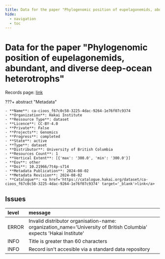 ```yaml
---
title: Data for the paper "Phylogenomic position of eupelagonemids, abundant, and diverse deep-ocean heterotrophs"
hide:
  - navigation
  - toc
---
```


# Data for the paper "Phylogenomic position of eupelagonemids, abundant, and diverse deep-ocean heterotrophs"

Records page: <a href='https://catalogue.hakai.org/dataset/ca-cioos_f67c0c58-3225-4dac-9264-1e76f07c9374' target='_blank'>link</a>

???+ abstract "Metadata"

    - **Name**: ca-cioos_f67c0c58-3225-4dac-9264-1e76f07c9374 
    - **Organization**: Hakai Institute 
    - **Ressource Type**: dataset 
    - **Licence**: CC-BY-4.0 
    - **Private**: False 
    - **Projects**: Genomics 
    - **Progress**: completed 
    - **State**: active 
    - **Type**: dataset 
    - **Distributor**: University of British Columbia 
    - **Resources Count**: 1 
    - **Vertical Extent**: [{'max': '300.0', 'min': '300.0'}] 
    - **Eov**: other 
    - **Doi**: 10.21966/7t4p-s714 
    - **Metadata Publication**: 2024-08-02 
    - **Metadata Revision**: 2024-08-02 
    - **Catalogue**: <a href='https://catalogue.hakai.org/dataset/ca-cioos_f67c0c58-3225-4dac-9264-1e76f07c9374' target='_blank'>link</a> 

<div id='map'></div>




## Issues
| level   | message                                                                                                             |
|:--------|:--------------------------------------------------------------------------------------------------------------------|
| ERROR   | Invalid distributor organisation-name: organization_name='University of British Columbia' expects 'Hakai Institute' |
| INFO    | Title is greater than 60 characters                                                                                 |
| INFO    | Record isn't accesible via a standard data repository                                                               |


<script>
   document.addEventListener("DOMContentLoaded", function() {
    var map = L.map('map').setView([51.505, -125.09], 5);
    L.tileLayer('https://tile.openstreetmap.org/{z}/{x}/{y}.png', {
        maxZoom: 19,
        attribution: '&copy; <a href="http://www.openstreetmap.org/copyright">OpenStreetMap</a>'
    }).addTo(map);
    var geojsonFeature = {
        "type": "Feature",
        "properties": {
            "name" : "Data for the paper "Phylogenomic position of eupelagonemids, abundant, and diverse deep-ocean heterotrophs""
        },
        "geometry": {'type': 'Polygon', 'coordinates': [[[-127.9661, 51.65001], [-127.966, 51.65001], [-127.966, 51.65], [-127.9661, 51.65], [-127.9661, 51.65001]]]}
    }
    L.geoJSON(geojsonFeature).addTo(map);
   })
</script>